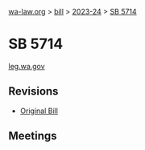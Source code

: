 [wa-law.org](/) > [bill](/bill/) > [2023-24](/bill/2023-24/) > [SB 5714](/bill/2023-24/sb/5714/)

# SB 5714
[leg.wa.gov](https://app.leg.wa.gov/billsummary?BillNumber=5714&Year=2023&Initiative=false)

## Revisions
* [Original Bill](1/)

## Meetings